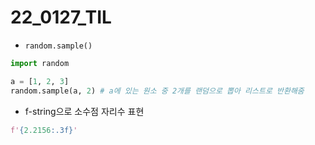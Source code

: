 # 22_0127_TIL

- `random.sample()`

```python
import random

a = [1, 2, 3]
random.sample(a, 2) # a에 있는 원소 중 2개를 랜덤으로 뽑아 리스트로 반환해줌
```

- f-string으로 소수점 자리수 표현

```python
f'{2.2156:.3f}'
```

